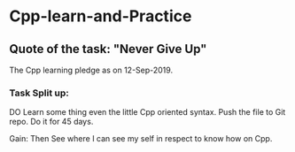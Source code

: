 # Cpp-learn-and-Practice

## Quote of the task: "Never Give Up"


The Cpp learning pledge as on 12-Sep-2019.


### Task Split up:

DO Learn some thing even the little Cpp oriented syntax.
Push the file to Git repo.
Do it for 45 days.


Gain: Then See where I can see my self in respect to know how on Cpp.

